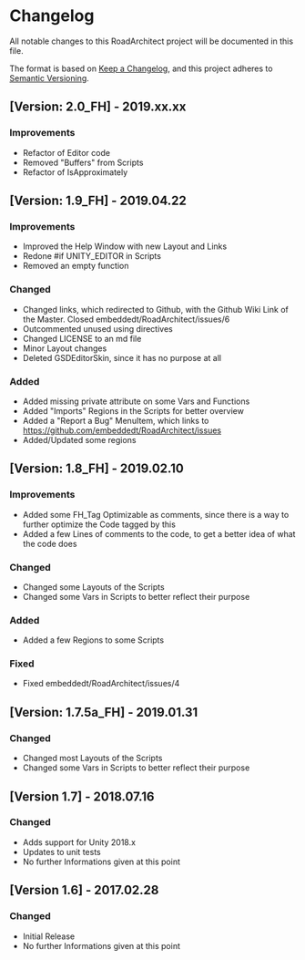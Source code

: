 # Changelog
All notable changes to this RoadArchitect project will be documented in this file.

The format is based on [Keep a Changelog](https://keepachangelog.com/en/1.0.0/),
and this project adheres to [Semantic Versioning](https://semver.org/spec/v2.0.0.html).


## [Version: 2.0_FH] - 2019.xx.xx
### Improvements
- Refactor of Editor code
- Removed "Buffers" from Scripts
- Refactor of IsApproximately


## [Version: 1.9_FH] - 2019.04.22
### Improvements
- Improved the Help Window with new Layout and Links
- Redone #if UNITY_EDITOR in Scripts
- Removed an empty function

### Changed
- Changed links, which redirected to Github, with the Github Wiki Link of the Master. Closed embeddedt/RoadArchitect/issues/6
- Outcommented unused using directives
- Changed LICENSE to an md file
- Minor Layout changes
- Deleted GSDEditorSkin, since it has no purpose at all

### Added
- Added missing private attribute on some Vars and Functions
- Added "Imports" Regions in the Scripts for better overview
- Added a "Report a Bug" MenuItem, which links to https://github.com/embeddedt/RoadArchitect/issues
- Added/Updated some regions


## [Version: 1.8_FH] - 2019.02.10
### Improvements
- Added some FH_Tag Optimizable as comments, since there is a way to further optimize the Code tagged by this
- Added a few Lines of comments to the code, to get a better idea of what the code does

### Changed
- Changed some Layouts of the Scripts
- Changed some Vars in Scripts to better reflect their purpose

### Added
- Added a few Regions to some Scripts

### Fixed
- Fixed embeddedt/RoadArchitect/issues/4


## [Version: 1.7.5a_FH] - 2019.01.31
### Changed
- Changed most Layouts of the Scripts
- Changed some Vars in Scripts to better reflect their purpose


## [Version 1.7] - 2018.07.16
### Changed
- Adds support for Unity 2018.x
- Updates to unit tests
- No further Informations given at this point


## [Version 1.6] - 2017.02.28
### Changed
- Initial Release
- No further Informations given at this point